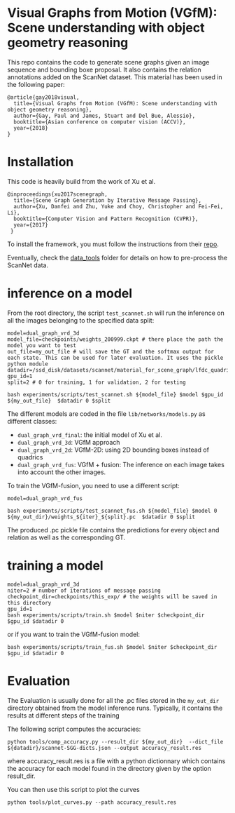 # Visual Graphs from Motion (VGfM): Scene understanding with object geometry reasoning

This repo contains the code to generate scene graphs given an image sequence and bounding boxe proposal. It also contains the relation annotations added on the ScanNet dataset. This material has been used in the following paper:

```
@article{gay2018visual,
  title={Visual Graphs from Motion (VGfM): Scene understanding with object geometry reasoning},
  author={Gay, Paul and James, Stuart and Del Bue, Alessio},
  booktitle={Asian conference on computer vision (ACCV)},
  year={2018}
}
```
# Installation 

This code is heavily build from the work of Xu et al. 
```
@inproceedings{xu2017scenegraph,
  title={Scene Graph Generation by Iterative Message Passing},
  author={Xu, Danfei and Zhu, Yuke and Choy, Christopher and Fei-Fei, Li},
  booktitle={Computer Vision and Pattern Recognition (CVPR)},
  year={2017}
 }
```

To install the framework, you must follow the instructions from their [repo](https://github.com/danfeiX/scene-graph-TF-release).

Eventually, check the [data_tools](https://github.com/paulgay/VGfM/tree/master/data_tools) folder for details on how to pre-process the ScanNet data.

# inference on a model
From the root directory, the script `test_scannet.sh` will run the inference on all the images belonging to the specified data split:
```
model=dual_graph_vrd_3d
model_file=checkpoints/weights_200999.ckpt # there place the path the model you want to test 
out_file=my_out_file # will save the GT and the softmax output for each state. This can be used for later evaluation. It uses the pickle python module
datadir=/ssd_disk/datasets/scannet/material_for_scene_graph/lfdc_quadrics/
gpu_id=1
split=2 # 0 for training, 1 for validation, 2 for testing

bash experiments/scripts/test_scannet.sh ${model_file} $model $gpu_id ${my_out_file}  $datadir 0 $split
```
The different models are coded in the file `lib/networks/models.py` as different classes:

* `dual_graph_vrd_final`: the initial model of Xu et al. 
* `dual_graph_vrd_3d`: VGfM approach
* `dual_graph_vrd_2d`: VGfM-2D: using 2D bounding boxes instead of quadrics
* `dual_graph_vrd_fus`: VGfM + fusion: The inference on each image takes into account the other images.

To train the VGfM-fusion, you need to use a different script:
```
model=dual_graph_vrd_fus

bash experiments/scripts/test_scannet_fus.sh ${model_file} $model 0 ${my_out_dir}/weights_${iter}_${split}.pc  $datadir 0 $split
```

The produced .pc pickle file contains the predictions for every object and relation as well as the corresponding GT.

# training a model

```
model=dual_graph_vrd_3d 
niter=2 # number of iterations of message passing
checkpoint_dir=checkpoints/this_exp/ # the weights will be saved in this directory
gpu_id=1
bash experiments/scripts/train.sh $model $niter $checkpoint_dir $gpu_id $datadir 0
```
or if you want to train the VGfM-fusion model:
```
bash experiments/scripts/train_fus.sh $model $niter $checkpoint_dir $gpu_id $datadir 0
```

# Evaluation
The Evaluation is usually done for all the .pc files stored in the `my_out_dir` directory obtained from the model inference runs. Typically, it contains the results at different steps of the training

The following script computes the accuracies:
```
python tools/comp_accuracy.py --result_dir ${my_out_dir}  --dict_file ${datadir}/scannet-SGG-dicts.json --output accuracy_result.res
```
where accuracy_result.res is a file with a python dictionnary which contains the accuracy for each model found in the directory given by the option result_dir.

You can then use this script to plot the curves
```
python tools/plot_curves.py --path accuracy_result.res
```
